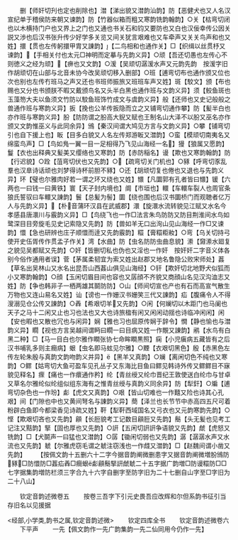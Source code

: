 <!-- { "loadSidebar": true } -->
　　删【师奸切刋也定也削除也】澘【涕出貌又澘韵汕韵】防【恶健犬也又人名汉宣纪单于稽侯防来朝又谏韵】防【竹器似箱而粗又寒韵铣韵翰韵】○关【枯弯切闭也以木横持门户也又界上之门也又通也书关石和钧又要防也又白也汉佞幸传公因关説又渉也后汉书张升传少好学多关览又间关犹言艰难也又车牵声又关关鸟声和也又姓】擐【贯也左传躬擐甲胄又諌韵】【二鸟相和也通作关】□【织缉以丝贯杼又谏韵】【手相关付也太元□神明而定摹与先韵义异】○顽【吾还切愚也左传心不则徳义之经为顽】【痹也又文韵】○湲【吴顽切潺湲水声又元韵先韵　按湲字旧作胡顽切在山部与北音未协今改吴顽切移入删部】○班【逋弯切布也通作颁又位也次也别也左传冇班马之声又还也书班师振旅又班班车声又姓】斑【駮文】颁【布也赐也又分也书颁朕不暇又戴颁鸟名又头半白黑也通作班与文韵义异】须【鲛鱼斑也玉藻笏大夫以鱼须文竹防以駮鱼班饰竹成文与虞韵义异】般【还师也又史记般般之兽通作班与寒韵义异】扳【挽也公羊传扳隐而立之又铺弯切通作攀】防【髪半白也亦作班与寒韵义异】朌【防防谓之朌高大貎又赋也王制名山大泽不以朌又巫名亦作颁又文韵惟巫义与此同余异】鳻【秦汉间谓大鸠见方言与文韵义异】○攀【铺弯切引也自下援上也】眅【目多白貌又人名左传郑游眅又澘韵】○蛮【模顽切南夷名又绵蛮鸟声】□【鸟如鳬一翼一目一足相得乃飞见山海经一名】獌【狼属又愿韵】鬘【衣也出释典又髪美又缨络也又寒韵】防【赤防稲名】谩【欺也又寒韵翰韵】防【行迟貌】○跧【菹弯切伏也又先韵】○【疏弯切关门机也】○豩【呼弯切豕乱羣也汉臯诗话顽也刘梦得诗杯前胆不豩】○还【胡顽切复也倦也又退也与先韵义异】环【璧也尔雅肉好若一谓之环又绕也又姓】镮【凡圜郭有孔者皆曰镮】锾【六两也一曰钱一曰黄铁】寰【天子封内境也】阛【市垣也】轘【车轘车裂人也周官条狼氏誓驭曰车轘又諌韵】鬟【总髪为髻】圜【绕也围也后汉书圜桥门而观聴者亿万人与先韵义异】【朴音蒲环汉县在武威郡】澴【旋澴水流转貌见江赋又水名今孝感县唐澴川与霰韵义异】□【鸟绕飞也一作□法言朱鸟防防又防目荆淮间水鸟如鹭深目目旁旋毛见史记索隐又先韵】防【兽如羊无口出洵山见山海经一作□又谏韵】懁【急也研辨也庄子顺懁而逹又先韵霰韵】糫【膏糫粔籹】○弯【乌关切持弓使开史伍胥传作贯孟子作关】湾【水曲】防【虫名防防虫曲息貌】潫【奫潫水廻复之貌见吴都赋又先韵】○奸【皆删切私也伪也又淫也一作奸　按奸奸二字音义体各别今俗作通用者误】菅【茅属柔韧宜为索又姓出赵郡又地名鲁隐公败宋师处】葌【草名出吴林山又水名出昆吾山西葌山俱见山海经】○豻【欺奸切北地野犬似狐而小又寒韵翰韵】○顔【玉闲切眉目间也容也又孱顔不齐貌又商顔山名见汉沟洫志又姓】防【争也韩非子一栖两雄其鬬防防】○山【师间切宣也产也有石而高宣气散生万物也又连山易名又姓】讪【谤也一作姗汉书姗笑三代又諌韵】疝【腹痛令人不得溲溺见仓公传又諌韵】○羴【希艰切羊又先韵】○闲【何斓切以木距门也马阑也天子之马十二闲又止也习也法也又大也诗旅楹有闲又闲闲动揺也诗临冲闲闲】闲【安也暇也又散也冗也与闲异】娴【雅也习也屈原传娴于辞令】憪【静也愉也与澘韵义异】瞯【视也方言吴越间谓眄曰瞯一曰目病又姓一作覸又諌韵】鹇【水鸟有白黑二种】□【马一目白也尔雅作瞷张协七命眸瞷黒照】痫【小児瘨病五藏皆有之后汉书哺乳多则主癎病】蛝【虫名即马蚿见尔雅】○黫【衣艰切黑色】殷【赤黑色左传左轮朱殷与真韵文韵吻韵义并异】【黑羊又真韵】○斓【离闲切色不纯也又寒韵】○鳏【姑弯切大鱼可盈车见孔丛子又东海比目鱼曰鳏见韩诗外传又鳏鳏目不寐貌见释名】瘝【痛也一作癏通作矜】纶【青丝绶又纶巾晋纪王敦使送白纶巾与甘卓又草名尔雅纶似纶组似组东海有之惟青丝绶与真韵义同余异】防【犁釬】○斒【逋弯切杂色也一作玢】虨【虎文又真韵】○艰【皆山切难也一作囏又险也诗其心孔艰】间【门隙也中也又黄间弩名与諌韵义异】蕳【泽兰也长节节中赤高四五尺可着粉辟白鱼即今都梁香见诗疏又姓】靬【犁靬西域国名又弓衣也又元韵寒韵先韵】○悭【欺艰切吝也又先韵】顅【长脰貌考工记数目顅脰又先韵】鬝【头无髪也见考工记注又黠韵】掔【固也厚也又先韵】○詽【五闲切詽詽争语貌又先韵】虤【虎怒又铣韵】□【犬鬬声一曰猛也又澘韵】○孱【锄闲切弱也又先韵】潺【潺潺水声又水流也又先韵】虦【尔雅虎窃毛谓之虦注窃浅也一作虥又澘韵】□【赵魏间谓小凿又先韵】
　　【按佩文韵十五删六十二字今据音韵阐微删患字又据音韵阐微増朌鳻防豩□防懁防□葌疝羴□癎蛝虨顅鬝掔詽虤虦二十五字据广韵増□防谩糫防□□七字据集韵増防栏须三字合九十六字自删字至防字旧为二十七删自山字至□字旧为二十八山】

　　钦定音韵述微卷五
　　按卷三吾字下引元史畏吾应改辉和尔但系韵书征引当存旧名以见援据

<经部,小学类,韵书之属,钦定音韵述微>
　　钦定四库全书
　　钦定音韵述微卷六
　　下平声
　　一先【佩文韵作一先广韵集韵一先二仙同用今仍作一先】
